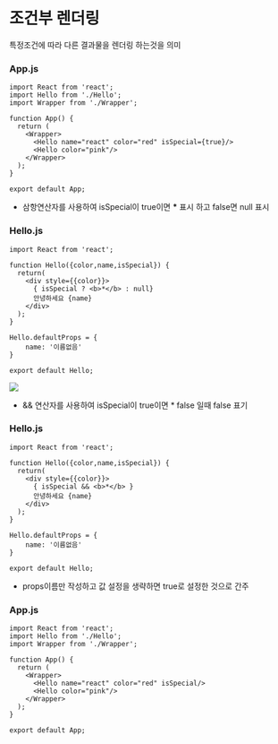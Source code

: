 # 조건부 렌더링

특정조건에 따라 다른 결과물을 렌더링 하는것을 의미

### App.js

```
import React from 'react';
import Hello from './Hello';
import Wrapper from './Wrapper';

function App() {
  return (
    <Wrapper>
      <Hello name="react" color="red" isSpecial={true}/>
      <Hello color="pink"/>
    </Wrapper>
  );
}

export default App;
```

 

- 삼항연산자를 사용하여 isSpecial이  true이면 <b>*</b> 표시 하고 false면 null 표시 

###  Hello.js

```
import React from 'react';

function Hello({color,name,isSpecial}) {
  return(
    <div style={{color}}>
      { isSpecial ? <b>*</b> : null}
      안녕하세요 {name}
    </div>
  );
}

Hello.defaultProps = {
    name: '이름없음'
}
  
export default Hello;
```

![](./img/image-05-01.png)



- && 연산자를 사용하여 isSpecial이 true이면 * false 일때 false 표기

###  Hello.js

```
import React from 'react';

function Hello({color,name,isSpecial}) {
  return(
    <div style={{color}}>
      { isSpecial && <b>*</b> }
      안녕하세요 {name}
    </div>
  );
}

Hello.defaultProps = {
    name: '이름없음'
}
  
export default Hello;
```



- props이름만 작성하고 값 설정을 생략하면 true로 설정한 것으로 간주

### App.js

```
import React from 'react';
import Hello from './Hello';
import Wrapper from './Wrapper';

function App() {
  return (
    <Wrapper>
      <Hello name="react" color="red" isSpecial/>
      <Hello color="pink"/>
    </Wrapper>
  );
}

export default App;
```

 